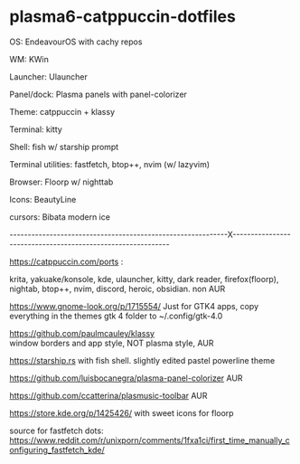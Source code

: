 # plasma6-catppuccin-dotfiles 

OS: EndeavourOS with cachy repos

WM: KWin

Launcher: Ulauncher

Panel/dock: Plasma panels with panel-colorizer

Theme: catppuccin + klassy

Terminal: kitty

Shell: fish w/ starship prompt

Terminal utilities: fastfetch, btop++, nvim (w/ lazyvim) 

Browser: Floorp w/ nighttab

Icons: BeautyLine

cursors: Bibata modern ice

------------------------------------------------------------X------------------------------------------------------------

https://catppuccin.com/ports :   

krita, yakuake/konsole, kde, ulauncher, kitty, dark reader, firefox(floorp), nightab, btop++, nvim, discord, heroic, obsidian. non AUR

https://www.gnome-look.org/p/1715554/ Just for GTK4 apps, copy everything in the themes gtk 4 folder to ~/.config/gtk-4.0

https://github.com/paulmcauley/klassy  
window borders and app style, NOT plasma style, AUR  

https://starship.rs   with fish shell.
slightly edited pastel powerline theme  

https://github.com/luisbocanegra/plasma-panel-colorizer AUR  

https://github.com/ccatterina/plasmusic-toolbar AUR  

https://store.kde.org/p/1425426/ with sweet icons for floorp    

source for fastfetch dots: https://www.reddit.com/r/unixporn/comments/1fxa1ci/first_time_manually_configuring_fastfetch_kde/
